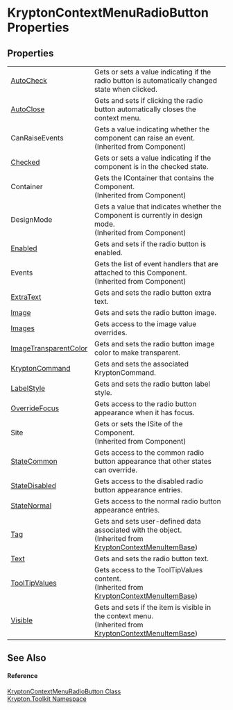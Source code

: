 # KryptonContextMenuRadioButton Properties




## Properties
<table>
<tr>
<td><a href="3046e8b1-0418-ca8e-48a6-6b257d05049d.md">AutoCheck</a></td>
<td>Gets or sets a value indicating if the radio button is automatically changed state when clicked.</td></tr>
<tr>
<td><a href="3ba58db0-5896-635c-734c-3cba26e98237.md">AutoClose</a></td>
<td>Gets and sets if clicking the radio button automatically closes the context menu.</td></tr>
<tr>
<td>CanRaiseEvents</td>
<td>Gets a value indicating whether the component can raise an event.<br />(Inherited from Component)</td></tr>
<tr>
<td><a href="d5e0950e-7dfa-f983-a16b-a7a87851ed93.md">Checked</a></td>
<td>Gets or sets a value indicating if the component is in the checked state.</td></tr>
<tr>
<td>Container</td>
<td>Gets the IContainer that contains the Component.<br />(Inherited from Component)</td></tr>
<tr>
<td>DesignMode</td>
<td>Gets a value that indicates whether the Component is currently in design mode.<br />(Inherited from Component)</td></tr>
<tr>
<td><a href="54503528-f360-c4f1-0d8b-fdd869b3ec50.md">Enabled</a></td>
<td>Gets and sets if the radio button is enabled.</td></tr>
<tr>
<td>Events</td>
<td>Gets the list of event handlers that are attached to this Component.<br />(Inherited from Component)</td></tr>
<tr>
<td><a href="42435c95-6ddc-6c22-528e-39ab5790d25c.md">ExtraText</a></td>
<td>Gets and sets the radio button extra text.</td></tr>
<tr>
<td><a href="d7619105-de14-b2e9-2b04-798f5493a1ba.md">Image</a></td>
<td>Gets and sets the radio button image.</td></tr>
<tr>
<td><a href="ebf28c48-5b4e-d808-288c-2588b39d358b.md">Images</a></td>
<td>Gets access to the image value overrides.</td></tr>
<tr>
<td><a href="6fc0b6e0-3dd3-fdae-2098-54311d94a5b9.md">ImageTransparentColor</a></td>
<td>Gets and sets the radio button image color to make transparent.</td></tr>
<tr>
<td><a href="13a09b54-629d-e63a-2357-a28da84812f3.md">KryptonCommand</a></td>
<td>Gets and sets the associated KryptonCommand.</td></tr>
<tr>
<td><a href="e1211d2c-7648-8465-dfbc-de1c0ce4b010.md">LabelStyle</a></td>
<td>Gets and sets the radio button label style.</td></tr>
<tr>
<td><a href="0e56aae8-208c-67fc-a90a-cb0b2b5b5ab8.md">OverrideFocus</a></td>
<td>Gets access to the radio button appearance when it has focus.</td></tr>
<tr>
<td>Site</td>
<td>Gets or sets the ISite of the Component.<br />(Inherited from Component)</td></tr>
<tr>
<td><a href="26614edb-9c36-c071-d41b-971534c07fe5.md">StateCommon</a></td>
<td>Gets access to the common radio button appearance that other states can override.</td></tr>
<tr>
<td><a href="596a8b6a-97d6-735c-fe4d-15c0f7f9074f.md">StateDisabled</a></td>
<td>Gets access to the disabled radio button appearance entries.</td></tr>
<tr>
<td><a href="2e0a465d-526a-00da-f759-246336b5c8f3.md">StateNormal</a></td>
<td>Gets access to the normal radio button appearance entries.</td></tr>
<tr>
<td><a href="4ca54ae1-2f96-5bce-ffd0-420b8c0c9113.md">Tag</a></td>
<td>Gets and sets user-defined data associated with the object.<br />(Inherited from <a href="7d97c419-819b-74c1-360f-af4d4ae026d9.md">KryptonContextMenuItemBase</a>)</td></tr>
<tr>
<td><a href="bd16fddd-7f2f-68b4-fa13-72cf0f32bc99.md">Text</a></td>
<td>Gets and sets the radio button text.</td></tr>
<tr>
<td><a href="e2db60c0-a28d-f7ef-1290-98ef541699f9.md">ToolTipValues</a></td>
<td>Gets access to the ToolTipValues content.<br />(Inherited from <a href="7d97c419-819b-74c1-360f-af4d4ae026d9.md">KryptonContextMenuItemBase</a>)</td></tr>
<tr>
<td><a href="222ce9e0-7672-2989-1f3d-56ab63d1e070.md">Visible</a></td>
<td>Gets and sets if the item is visible in the context menu.<br />(Inherited from <a href="7d97c419-819b-74c1-360f-af4d4ae026d9.md">KryptonContextMenuItemBase</a>)</td></tr>
</table>

## See Also


#### Reference
<a href="fe997c3d-8d4d-e7be-bfb9-bde5d3644045.md">KryptonContextMenuRadioButton Class</a>  
<a href="79d2eac2-21f4-54ff-7552-b20c33c30600.md">Krypton.Toolkit Namespace</a>  
